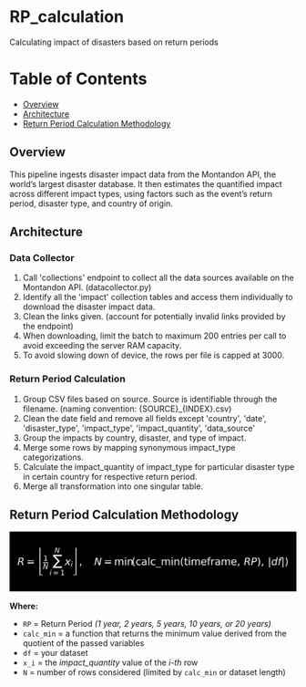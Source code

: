 # RP_calculation
Calculating impact of disasters based on return periods

# Table of Contents
- [Overview](#overview)
- [Architecture](#architecture)
- [Return Period Calculation Methodology](#return-period-calculation-methodology)

## Overview
This pipeline ingests disaster impact data from the Montandon API, the world’s largest disaster database. 
It then estimates the quantified impact across different impact types, using factors such as the event’s return period, disaster type, and country of origin.

## Architecture
### Data Collector
1. Call 'collections' endpoint to collect all the data sources available on the Montandon API. (datacollector.py)
2. Identify all the 'impact' collection tables and access them individually to download the disaster impact data.
3. Clean the links given. (account for potentially invalid links provided by the endpoint) 
3. When downloading, limit the batch to maximum 200 entries per call to avoid exceeding the server RAM capacity.
4. To avoid slowing down of device, the rows per file is capped at 3000.

### Return Period Calculation
1. Group CSV files based on source. Source is identifiable through the filename. (naming convention: {SOURCE}_{INDEX}.csv)
2. Clean the date field and remove all fields except 'country', 'date', 'disaster_type', 'impact_type', 'impact_quantity', 'data_source'
3. Group the impacts by country, disaster, and type of impact.
4. Merge some rows by mapping synonymous impact_type categorizations.
5. Calculate the impact_quantity of impact_type for particular disaster type in certain country for respective return period.
6. Merge all transformation into one singular table.

## Return Period Calculation Methodology
![equation](./figs/equation_black_white.svg)

**Where:**
- `RP` = Return Period *(1 year, 2 years, 5 years, 10 years, or 20 years)*
- `calc_min` = a function that returns the minimum value derived from the quotient of the passed variables
- `df` = your dataset
- `x_i` = the *impact_quantity* value of the *i-th* row
- `N` = number of rows considered (limited by `calc_min` or dataset length)









